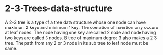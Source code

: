 # 2-3-Trees-data-structure
A 2-3 tree is a type of a tree data structure whose one node can have maximum 2 keys and minimum 1 key. The operation of insertion only occurs at leaf nodes. The node having one key are called 2 node and node having two keys are called 3 nodes. B tree of maximum degree 3 also makes a 2 3 tree. The path from any 2 or 3 node in its sub tree to leaf node must be same.
